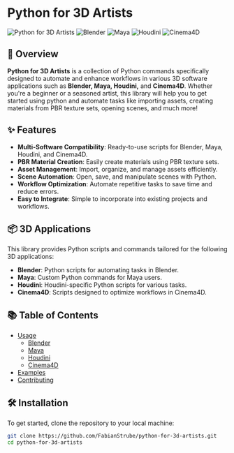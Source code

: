 # Python for 3D Artists

![Python for 3D Artists](https://img.shields.io/badge/Python-3.8%2B-blue) ![Blender](https://img.shields.io/badge/Blender-Supported-orange) ![Maya](https://img.shields.io/badge/Maya-Supported-green) ![Houdini](https://img.shields.io/badge/Houdini-Supported-red) ![Cinema4D](https://img.shields.io/badge/Cinema4D-Supported-purple)

## 🚀 Overview

**Python for 3D Artists** is a collection of Python commands specifically designed to automate and enhance workflows in various 3D software applications such as **Blender, Maya, Houdini,** and **Cinema4D**. Whether you're a beginner or a seasoned artist, this library will help you to get started using python and automate tasks like importing assets, creating materials from PBR texture sets, opening scenes, and much more!

## ✨ Features

- **Multi-Software Compatibility**: Ready-to-use scripts for Blender, Maya, Houdini, and Cinema4D.
- **PBR Material Creation**: Easily create materials using PBR texture sets.
- **Asset Management**: Import, organize, and manage assets efficiently.
- **Scene Automation**: Open, save, and manipulate scenes with Python.
- **Workflow Optimization**: Automate repetitive tasks to save time and reduce errors.
- **Easy to Integrate**: Simple to incorporate into existing projects and workflows.

## 📦 3D Applications

This library provides Python scripts and commands tailored for the following 3D applications:

- **Blender**: Python scripts for automating tasks in Blender.
- **Maya**: Custom Python commands for Maya users.
- **Houdini**: Houdini-specific Python scripts for various tasks.
- **Cinema4D**: Scripts designed to optimize workflows in Cinema4D.

## 📚 Table of Contents

- [Usage](#usage)
  - [Blender](#Blender)
  - [Maya](#maya)
  - [Houdini](#houdini)
  - [Cinema4D](#cinema4d)
- [Examples](#examples)
- [Contributing](#contributing)

## 🛠️ Installation

To get started, clone the repository to your local machine:

```bash
git clone https://github.com/FabianStrube/python-for-3d-artists.git
cd python-for-3d-artists
